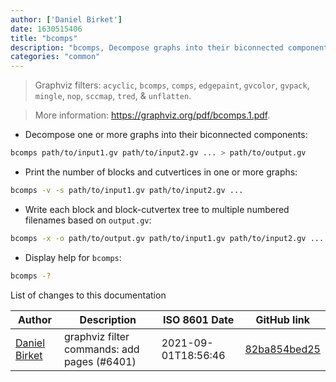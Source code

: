 ```yaml
---
author: ['Daniel Birket']
date: 1630515406
title: "bcomps"
description: "bcomps, Decompose graphs into their biconnected components."
categories: "common"
---
```

> Graphviz filters: `acyclic`, `bcomps`, `comps`, `edgepaint`, `gvcolor`, `gvpack`, `mingle`, `nop`, `sccmap`, `tred`, & `unflatten`.

> More information: <https://graphviz.org/pdf/bcomps.1.pdf>.

- Decompose one or more graphs into their biconnected components:

```bash
bcomps path/to/input1.gv path/to/input2.gv ... > path/to/output.gv
```

- Print the number of blocks and cutvertices in one or more graphs:

```bash
bcomps -v -s path/to/input1.gv path/to/input2.gv ...
```

- Write each block and block-cutvertex tree to multiple numbered filenames based on `output.gv`:

```bash
bcomps -x -o path/to/output.gv path/to/input1.gv path/to/input2.gv ...
```

- Display help for `bcomps`:

```bash
bcomps -?
```
List of changes to this documentation


Author | Description | ISO 8601 Date | GitHub link
------|-----|-----|-----
[Daniel Birket](mailto:danielb@birket.com) | graphviz filter commands: add pages (#6401) | 2021-09-01T18:56:46 | [82ba854bed25](https://github.com/tldr-pages/tldr/commit/82ba854bed25dc95a93aec9bdbc5e97f7badf080)

